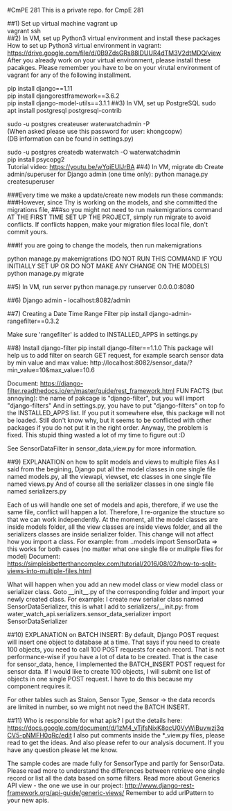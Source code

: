 #CmPE 281
This is a private repo. for CmpE 281

##1) Set up virtual machine
 vagrant up  
 vagrant ssh  
##2) In VM, set up Python3 virtual environment and install these packages
 How to set up Python3 virtual environment in vagrant: https://drive.google.com/file/d/0B9ZdsGRs88lDUUR4dTM3V2dtMDQ/view
 After you already work on your virtual environment, please install these pacakges. 
 Please remember you have to be on your virutal environment of vagrant for any of the following installment.
 
 pip install django==1.11  
 pip install djangorestframework==3.6.2  
 pip install django-model-utils==3.1.1
##3) In VM, set up PostgreSQL
  sudo apt install postgresql postgresql-contrib  

  sudo -u postgres createuser waterwatchadmin -P  
  (When asked please use this password for user: khongcopw)  
  (DB information can be found in settings.py)  

  sudo -u postgres createdb waterwatch -O waterwatchadmin  
  pip install psycopg2  
  Tutorial video: https://youtu.be/wYqiEUlJrBA
##4) In VM, migrate db
Create admin/superuser for Django admin (one time only):
  python manage.py createsuperuser  

###Every time we make a update/create new models run these commands:  
###However, since Thy is working on the models, and she committed the migrations file, 
###so you might not need to run makemigrations command AT THE FIRST TIME SET UP THE PROJECT, simply run migrate to avoid conflicts. If conflicts happen, make your migration files local file, don't commit yours.

###If you are going to change the models, then run makemigrations

  python manage.py makemigrations (DO NOT RUN THIS COMMAND IF YOU INITIALLY SET UP OR DO NOT MAKE ANY CHANGE ON THE MODELS)  
  python manage.py migrate  

##5) In VM, run server
  python manage.py runserver 0.0.0.0:8080   

##6) Django admin - localhost:8082/admin

##7) Creating a Date Time Range Filter
  pip install django-admin-rangefilter==0.3.2

  Make sure 'rangefilter' is added to INSTALLED_APPS in settings.py

##8) Install django-filter
  pip install django-filter==1.1.0
  This package will help us to add filter on search GET request, for example search sensor data by min value and max value: 
  http://localhost:8082/sensor_data/?min_value=10&max_value=10.6
  
  Document: https://django-filter.readthedocs.io/en/master/guide/rest_framework.html 
  FUN FACTS (but annoying): the name of pakcage is "django-filter", but you will import "django-filters" 
  And in settings.py, you have to put "django-filters" on top fo the INSTALLED_APPS list. If you put it somewhere else, this package will not be loaded. 
  Still don't know why, but it seems to be conflicted with other packages if you do not put it in the right order. Anyway, the problem is fixed. 
  This stupid thing wasted a lot of my time to figure out :D 
  
  See SensorDataFilter in sensor_data_view.py for more information.
  
##9) EXPLANATION on how to split models and views to multiple files
  As I said from the begining, Django put all the model classes in one single file named models.py, all the viewapi, viewset, etc classes in one single file named views.py 
  And of course all the serializer classes in one single file named serializers.py
  
  Each of us will handle one set of models and apis, therefore, if we use the same file, conflict will happen a lot. 
  Therefore, I re-organize the structure so that we can work independently. 
  At the moment, all the model classes are inside models folder, all the view classes are inside views folder, and all the serializers classes are inside serializer folder. 
  This change will not affect how you import a class. For example: from ..models import SensorData => this works for both cases (no matter what one single file or mulitple files for model) 
  Document: https://simpleisbetterthancomplex.com/tutorial/2016/08/02/how-to-split-views-into-multiple-files.html
  
  What will happen when you add an new model class or view model class or serializer class. Goto \_\_init__.py of the corresponding folder and import your newly created class. 
  For example: I create new serialier class named SensorDataSerializer, this is what I add to serializers/\_\_init.py: from water_watch_api.serializers.sensor_data_serializer import SensorDataSerializer
  
##10) EXPLANATION on BATCH INSERT:
  By default, Django POST request will insert one object to database at a time. That says if you need to create 100 objects, you need to call 100 POST requests for each record.
  That is not performance-wise if you have a lot of data to be created. That is the case for sensor_data, hence, I implemented the BATCH_INSERT POST request for sensor data.
  If I would like to create 100 objects, I will submit one list of objects in one single POST request.
  I have to do this because my component requires it.
  
  For other tables such as Staion, Sensor Type, Sensor -> the data records are limited in number, so we might not need the BATCH INSERT.
  
##11) Who is responsible for what apis? 
  I put the details here: https://docs.google.com/document/d/1zM4_vTjfsNixK8qcU0VyWiBuvwzj3qCV5-pNMFH0qRc/edit 
  I also put comments inside the \*\_view.py files, please read to get the ideas. And also please refer to our analysis document.
  If you have any question please let me know.
    
  The sample codes are made fully for SensorType and partly for SensorData.
  Please read more to understand the differences between retrieve one single record or list all the data based on some filters. 
  Read more about Generics API view - the one we use in our project: http://www.django-rest-framework.org/api-guide/generic-views/
  Remember to add urlPattern to your new apis.
  
